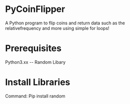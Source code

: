 # PyCoinFlipper
A Python program to flip coins and return data such as the relativefrequency and more using simple for loops!
# Prerequisites
Python3.xx
-- Random Libary
# Install Libraries
Command: Pip install random
